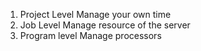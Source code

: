 
1. Project Level 
    Manage your own time 
2. Job Level
    Manage  resource of the server 
3. Program level 
    Manage processors 
